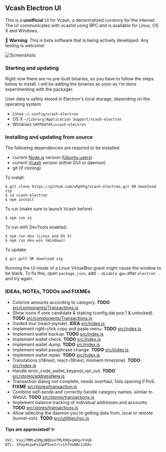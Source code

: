 ## Vcash Electron UI
This is a **unofficial** UI for Vcash, a decentralized currency for the internet. The UI communicates with vcashd using RPC and is available for Linux, OS X and Windows.

:hatching_chick: **Warning**: This is beta software that is being actively developed. Any testing is welcome!

![Screenshots](http://i.imgur.com/zfjel56.gif)


### Starting and updating
Right now there are no pre-built binaries, so you have to follow the steps below to install. I will be adding the binaries as soon as I'm done experimenting with the packager.

User data is safely stored in Electron's local storage, depending on the operating system:
- Linux `~/.config/vcash-electron`
- OS X `~/Library/Application Support/vcash-electron`
- Windows `%APPDATA%\vcash-electron`


### Installing and updating from source
The following dependencies are required to be installed:
* current [Node.js](https://nodejs.org/en/download/current/) version ([Ubuntu users](https://nodejs.org/en/download/package-manager/#debian-and-ubuntu-based-linux-distributions))
* current [Vcash](https://v.cash/wallets.php) version (either GUI or daemon)
* git (if cloning)

To install:

    $ git clone https://github.com/whphhg/vcash-electron.git OR download zip
    $ cd vcash-electron
    $ npm install

To run (make sure to launch Vcash before):

    $ npm run ui

To run with DevTools enabled:

    $ npm run dev (Linux and OS X)
    $ npm run dev-win (Windows)

To update:

    $ git pull OR download zip

Running the UI inside of a Linux VirtualBox guest might cause the window to be black. To fix this, open `package.json`, add `--disable-gpu` after `electron .` and try again.


### IDEAs, NOTEs, TODOs and FIXMEs
- Colorize amounts according to category. __TODO__ [src/components/Transactions.js](src/components/Transactions.js)
- Show icons if vote candidate & staking (config.dat pos:1 & unlocked). __TODO__ [src/components/Transactions.js](src/components/Transactions.js)
- Guided tour (react-joyride). __IDEA__ [src/index.js](src/index.js)
- Implement right-click copy and paste menu. __TODO__ [src/index.js](src/index.js)
- Implement wallet backup. __TODO__ [src/index.js](src/index.js)
- Implement wallet check. __TODO__ [src/index.js](src/index.js)
- Implement wallet dump. __TODO__ [src/index.js](src/index.js)
- Implement wallet passphrase change. __TODO__ [src/index.js](src/index.js)
- Implement wallet repair. __TODO__ [src/index.js](src/index.js)
- Translations (i18next, react-i18next, moment-timezone). __TODO__ [src/index.js](src/index.js)
- Handle error_code_wallet_keypool_ran_out. __TODO__ [src/stores/addressNew.js](src/stores/addressNew.js)
- Transaction dialog not complete, needs overhaul, fails opening if PoS. __FIXME__ [src/stores/transaction.js](src/stores/transaction.js)
- Combine self-sends and correctly handle category names, similar to WebUI. __TODO__ [src/stores/transactions.js](src/stores/transactions.js)
- Implement balance tracking of individual addresses and accounts. __TODO__ [src/stores/transactions.js](src/stores/transactions.js)
- Allow selecting the daemon you're getting data from, local or remote (tunnel-ssh). __TODO__ [src/utilities/rpc.js](src/utilities/rpc.js)


#### Tips are appreciated! :sparkles:
```
XVC: Vsaj7MMLwSMgzBQEonfMLR9QxqkKprFVGR
BTC: 1Pay4nywPa1qkP5no3rcrLhfVo6Bc1JE8s
```

